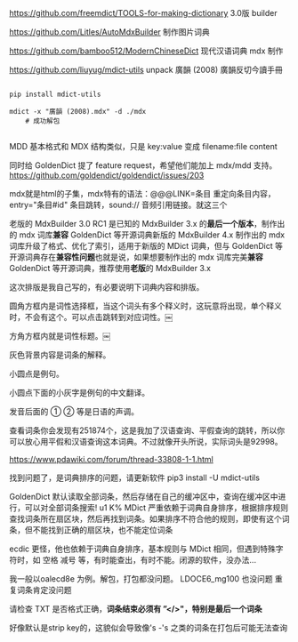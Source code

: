 

https://github.com/freemdict/TOOLS-for-making-dictionary  3.0版 builder

https://github.com/Litles/AutoMdxBuilder  制作图片词典

https://github.com/bamboo512/ModernChineseDict  现代汉语词典 mdx 制作

https://github.com/liuyug/mdict-utils  unpack 廣韻 (2008) 廣韻反切今讀手冊   

```

pip install mdict-utils

mdict -x "廣韻 (2008).mdx" -d ./mdx
	# 成功解包


```





MDD 基本格式和 MDX 结构类似，只是 key:value 变成 filename:file content

同时给 GoldenDict 提了 feature request，希望他们能加上 mdx/mdd 支持。
https://github.com/goldendict/goldendict/issues/203



mdx就是html的子集，mdx特有的语法：@@@LINK=条目 重定向条目内容，entry="条目#id" 条目跳转，sound:// 音频引用链接。就这三个



老版的 MdxBuilder 3.0 RC1 是已知的 MdxBuilder 3.x 的**最后一个版本**，制作出的 mdx 词库**兼容** GoldenDict 等开源词典新版的 MdxBuilder 4.x 制作出的 mdx 词库升级了格式、优化了索引，适用于新版的 MDict 词典，但与 GoldenDict 等开源词典存在**兼容性问题**也就是说，如果想要制作出的 mdx 词库完美**兼容** GoldenDict 等开源词典，推荐使用**老版**的 MdxBuilder 3.x


这次排版是我自己写的，有必要说明下词典内容和排版。

圆角方框内是词性选择框，当这个词头有多个释义时，这玩意将出现，单个释义时，不会有这个。可以点击跳转到对应词性。￼

方角方框内就是词性标题。￼

灰色背景内容是词条的解释。

小圆点是例句。

小圆点下面的小灰字是例句的中文翻译。

发音后面的 ① ② 等是日语的声调。

查看词条你会发现有251874个，这是我加了汉语查询、平假查询的跳转，所以你可以放心用平假和汉语查询这本词典。不过就像开头所说，实际词头是92998。



https://www.pdawiki.com/forum/thread-33808-1-1.html

找到问题了，是词典排序的问题，请更新软件  pip3 install -U mdict-utils

GoldenDict 默认读取全部词条，然后存储在自己的缓冲区中，查询在缓冲区中进行，可以对全部词条搜索! u1 K% 
MDict 严重依赖于词典自身排序，根据排序规则查找词条所在扇区块，然后再找到词条。如果排序不符合他的规则，即使有这个词条，但不能找到正确的扇区块，也不能定位词条

ecdic 更怪，他也依赖于词典自身排序，基本规则与 MDict 相同，但遇到特殊字符时，如 空格 减号 等，有时能查出，有时不能。闭源的软件，没办法...



我一般以oalecd8e 为例。解包，打包都没问题。
LDOCE6_mg100 也没问题
重复词条肯定没问题

请检查 TXT 是否格式正确，**词条结束必须有 ”</>"，特别是最后一个词条**



好像默认是strip key的，这貌似会导致像's -'s 之类的词条在打包后可能无法查询








